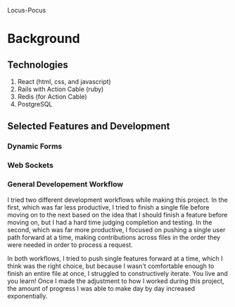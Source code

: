 Locus-Pocus
# Background


## Technologies

1. React (html, css, and javascript)
2. Rails with Action Cable (ruby)
3. Redis (for Action Cable)
4. PostgreSQL 

## Selected Features and Development
  
### Dynamic Forms

### Web Sockets

### General Developement Workflow

I tried two different development workflows while making this project. In the first, which was far less productive, I tried to finish a single file before moving on to the next based on the idea that I should finish a feature before moving on, but I had a hard time judging completion and testing.  In the second, which was far more productive, I focused on pushing a single user path forward at a time, making contributions across files in the order they were needed in order to process a request. 

In both workflows, I tried to push single features forward at a time, which I think was the right choice, but because I wasn't comfortable enough to finish an entire file at once, I struggled to constructively iterate. You live and you learn! Once I made the adjustment to how I worked during this project, the amount of progress I was able to make day by day increased exponentially. 


